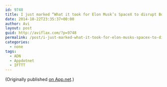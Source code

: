 ```yaml
---
id: 9748
title: I just marked “What it took for Elon Musk’s SpaceX to disrupt Boeing, leapfrog NASA, and become a serious space company” as a favorite in Readability. http://www.readability.com/articles/2xnkuhgb
date: 2014-10-22T23:35:37+00:00
author: Avi
layout: post
guid: http://aviflax.com/?p=9748
permalink: /post/i-just-marked-what-it-took-for-elon-musks-spacex-to-disrupt-boeing-leapfrog-nasa-and-become-a-serious-space-company-as-a-favorite-in-readability-httpwww-readability-co/
categories:
  - none
tags:
  - ADN
  - Appdotnet
  - IFTTT
---
```

(Originally published [on App.net](http://alpha.app.net/aviflax/post/41776108).)